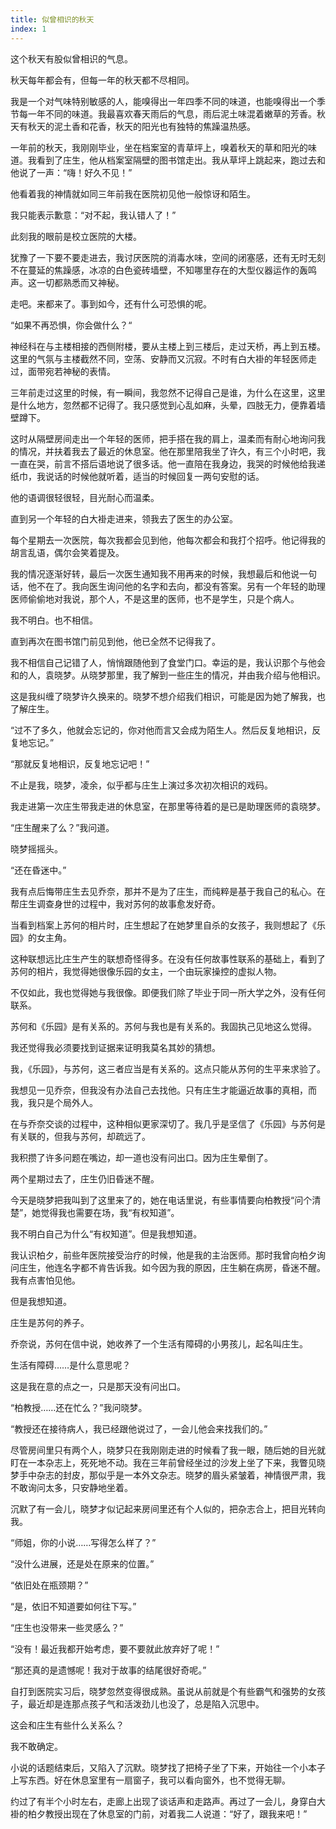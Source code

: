 ```yaml
---
title: 似曾相识的秋天
index: 1
---
```


这个秋天有股似曾相识的气息。

秋天每年都会有，但每一年的秋天都不尽相同。

我是一个对气味特别敏感的人，能嗅得出一年四季不同的味道，也能嗅得出一个季节每一年不同的味道。我最喜欢春天雨后的气息，雨后泥土味混着嫩草的芳香。秋天有秋天的泥土香和花香，秋天的阳光也有独特的焦躁温热感。

一年前的秋天，我刚刚毕业，坐在档案室的青草坪上，嗅着秋天的草和阳光的味道。我看到了庄生，他从档案室隔壁的图书馆走出。我从草坪上跳起来，跑过去和他说了一声：“嗨！好久不见！”

他看着我的神情就如同三年前我在医院初见他一般惊讶和陌生。

我只能表示歉意：“对不起，我认错人了！”

此刻我的眼前是校立医院的大楼。

犹豫了一下要不要走进去，我讨厌医院的消毒水味，空间的闭塞感，还有无时无刻不在蔓延的焦躁感，冰凉的白色瓷砖墙壁，不知哪里存在的大型仪器运作的轰鸣声。这一切都熟悉而又神秘。

走吧。来都来了。事到如今，还有什么可恐惧的呢。

“如果不再恐惧，你会做什么？“

神经科在与主楼相接的西侧附楼，要从主楼上到三楼后，走过天桥，再上到五楼。这里的气氛与主楼截然不同，空荡、安静而又沉寂。不时有白大褂的年轻医师走过，面带宛若神秘的表情。

三年前走过这里的时候，有一瞬间，我忽然不记得自己是谁，为什么在这里，这里是什么地方，忽然都不记得了。我只感觉到心乱如麻，头晕，四肢无力，便靠着墙壁蹲下。

这时从隔壁房间走出一个年轻的医师，把手搭在我的肩上，温柔而有耐心地询问我的情况，并扶着我去了最近的休息室。他在那里陪我坐了许久，有三个小时吧，我一直在哭，前言不搭后语地说了很多话。他一直陪在我身边，我哭的时候他给我递纸巾，我说话的时候他就听着，适当的时候回复一两句安慰的话。

他的语调很轻很轻，目光耐心而温柔。

直到另一个年轻的白大褂走进来，领我去了医生的办公室。

每个星期去一次医院，每次我都会见到他，他每次都会和我打个招呼。他记得我的胡言乱语，偶尔会笑着提及。

我的情况逐渐好转，最后一次医生通知我不用再来的时候，我想最后和他说一句话，他不在了。我向医生询问他的名字和去向，都没有答案。另有一个年轻的助理医师偷偷地对我说，那个人，不是这里的医师，也不是学生，只是个病人。

我不明白。也不相信。

直到再次在图书馆门前见到他，他已全然不记得我了。

我不相信自己记错了人，悄悄跟随他到了食堂门口。幸运的是，我认识那个与他会和的人，袁晓梦。从晓梦那里，我了解到一些庄生的情况，并由我介绍与他相识。

这是我纠缠了晓梦许久换来的。晓梦不想介绍我们相识，可能是因为她了解我，也了解庄生。

“过不了多久，他就会忘记的，你对他而言又会成为陌生人。然后反复地相识，反复地忘记。”

“那就反复地相识，反复地忘记吧！”

不止是我，晓梦，凌余，似乎都与庄生上演过多次初次相识的戏码。

我走进第一次庄生带我走进的休息室，在那里等待着的是已是助理医师的袁晓梦。

“庄生醒来了么？”我问道。

晓梦摇摇头。

“还在昏迷中。”

我有点后悔带庄生去见乔奈，那并不是为了庄生，而纯粹是基于我自己的私心。在帮庄生调查身世的过程中，我对苏何的故事愈发好奇。

当看到档案上苏何的相片时，庄生想起了在她梦里自杀的女孩子，我则想起了《乐园》的女主角。

这种联想远比庄生产生的联想奇怪得多。在没有任何故事性联系的基础上，看到了苏何的相片，我觉得她很像乐园的女主，一个由玩家操控的虚拟人物。

不仅如此，我也觉得她与我很像。即便我们除了毕业于同一所大学之外，没有任何联系。

苏何和《乐园》是有关系的。苏何与我也是有关系的。我固执己见地这么觉得。

我还觉得我必须要找到证据来证明我莫名其妙的猜想。

我，《乐园》，与苏何，这三者应当是有关系的。这点只能从苏何的生平来求验了。

我想见一见乔奈，但我没有办法自己去找他。只有庄生才能逼近故事的真相，而我，我只是个局外人。

在与乔奈交谈的过程中，这种相似更家深切了。我几乎是坚信了《乐园》与苏何是有关联的，但我与苏何，却疏远了。

我积攒了许多问题在嘴边，却一道也没有问出口。因为庄生晕倒了。

两个星期过去了，庄生仍旧昏迷不醒。

今天是晓梦把我叫到了这里来了的，她在电话里说，有些事情要向柏教授“问个清楚”，她觉得我也需要在场，我“有权知道”。

我不明白自己为什么“有权知道”。但是我想知道。

我认识柏夕，前些年医院接受治疗的时候，他是我的主治医师。那时我曾向柏夕询问庄生，他连名字都不肯告诉我。如今因为我的原因，庄生躺在病房，昏迷不醒。我有点害怕见他。

但是我想知道。

庄生是苏何的养子。

乔奈说，苏何在信中说，她收养了一个生活有障碍的小男孩儿，起名叫庄生。

生活有障碍……是什么意思呢？

这是我在意的点之一，只是那天没有问出口。

“柏教授……还在忙么？”我问晓梦。

“教授还在接待病人，我已经跟他说过了，一会儿他会来找我们的。”

尽管房间里只有两个人，晓梦只在我刚刚走进的时候看了我一眼，随后她的目光就盯在一本杂志上，死死地不动。我在三年前曾经坐过的沙发上坐了下来，我瞥见晓梦手中杂志的封皮，那似乎是一本外文杂志。晓梦的眉头紧皱着，神情很严肃，我不敢询问太多，只安静地坐着。

沉默了有一会儿，晓梦才似记起来房间里还有个人似的，把杂志合上，把目光转向我。

“师姐，你的小说……写得怎么样了？”

“没什么进展，还是处在原来的位置。”

“依旧处在瓶颈期？”

“是，依旧不知道要如何往下写。”

“庄生也没带来一些灵感么？”

“没有！最近我都开始考虑，要不要就此放弃好了呢！”

“那还真的是遗憾呢！我对于故事的结尾很好奇呢。”

自打到医院实习后，晓梦忽然变得很成熟。虽说从前就是个有些霸气和强势的女孩子，最近却是连那点孩子气和活泼劲儿也没了，总是陷入沉思中。

这会和庄生有些什么关系么？

我不敢确定。

小说的话题结束后，又陷入了沉默。晓梦找了把椅子坐了下来，开始往一个小本子上写东西。好在休息室里有一扇窗子，我可以看向窗外，也不觉得无聊。

约过了有半个小时左右，走廊上出现了谈话声和走路声。再过了一会儿，身穿白大褂的柏夕教授出现在了休息室的门前，对着我二人说道：“好了，跟我来吧！”
